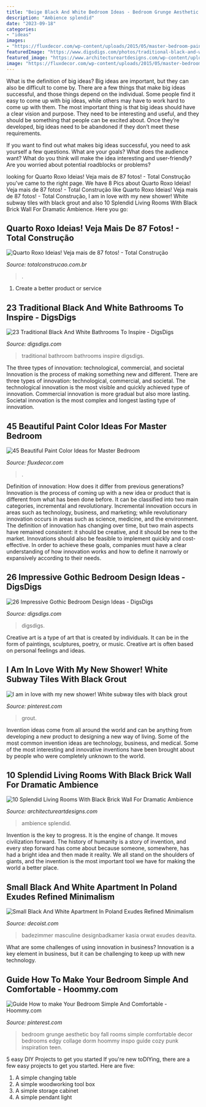 ```yaml
---
title: "Beige Black And White Bedroom Ideas - Bedroom Grunge Aesthetic Boy Fall Rooms Simple Comfortable Decor Bedrooms Edgy Collage Dorm Hoommy Inspo Guide Cozy Punk Inspiration Teen"
description: "Ambience splendid"
date: "2023-09-18"
categories:
- "ideas"
images:
- "https://fluxdecor.com/wp-content/uploads/2015/05/master-bedroom-painting/25-master-bedroom-painting-ideas.jpg"
featuredImage: "https://www.digsdigs.com/photos/traditional-black-and-white-bathroom-14.jpg"
featured_image: "https://www.architectureartdesigns.com/wp-content/uploads/2017/05/1-22-1024x580.jpg"
image: "https://fluxdecor.com/wp-content/uploads/2015/05/master-bedroom-painting/25-master-bedroom-painting-ideas.jpg"
---
```



What is the definition of big ideas?
Big ideas are important, but they can also be difficult to come by. There are a few things that make big ideas successful, and those things depend on the individual. Some people find it easy to come up with big ideas, while others may have to work hard to come up with them.
The most important thing is that big ideas should have a clear vision and purpose. They need to be interesting and useful, and they should be something that people can be excited about. Once they’re developed, big ideas need to be abandoned if they don’t meet these requirements.

If you want to find out what makes big ideas successful, you need to ask yourself a few questions. What are your goals? What does the audience want? What do you think will make the idea interesting and user-friendly? Are you worried about potential roadblocks or problems?

	

		
looking for Quarto Roxo Ideias! Veja mais de 87 fotos! - Total Construção you've came to the right page. We have 8 Pics about Quarto Roxo Ideias! Veja mais de 87 fotos! - Total Construção like Quarto Roxo Ideias! Veja mais de 87 fotos! - Total Construção, I am in love with my new shower! White subway tiles with black grout and also 10 Splendid Living Rooms With Black Brick Wall For Dramatic Ambience. Here you go:
		
    
## Quarto Roxo Ideias! Veja Mais De 87 Fotos! - Total Construção

<img loading=lazy src="http://www.totalconstrucao.com.br/wp-content/uploads/2018/03/quarto-roxo-ideias-18.jpg" onerror="this.onerror=null;this.src='https://tse4.mm.bing.net/th?id=OIP.Hvp69RPnueqp1WOhFDTO1QHaLW&amp;pid=15.1';" alt="Quarto Roxo Ideias! Veja mais de 87 fotos! - Total Construção">

_Source: totalconstrucao.com.br_

>. 

	

1. Create a better product or service 

    
## 23 Traditional Black And White Bathrooms To Inspire - DigsDigs

<img loading=lazy src="https://www.digsdigs.com/photos/traditional-black-and-white-bathroom-14.jpg" onerror="this.onerror=null;this.src='https://tse1.mm.bing.net/th?id=OIP.tiaWRomOvkyfngoNuxPM0AHaLH&amp;pid=15.1';" alt="23 Traditional Black And White Bathrooms To Inspire - DigsDigs">

_Source: digsdigs.com_

>traditional bathroom bathrooms inspire digsdigs. 

	

The three types of innovation: technological, commercial, and societal
Innovation is the process of making something new and different. There are three types of innovation: technological, commercial, and societal. The technological innovation is the most visible and quickly achieved type of innovation. Commercial innovation is more gradual but also more lasting. Societal innovation is the most complex and longest lasting type of innovation.

    
## 45 Beautiful Paint Color Ideas For Master Bedroom

<img loading=lazy src="https://fluxdecor.com/wp-content/uploads/2015/05/master-bedroom-painting/25-master-bedroom-painting-ideas.jpg" onerror="this.onerror=null;this.src='https://tse1.mm.bing.net/th?id=OIP.XOwadQMYjtFOTufYBzpgJQHaKo&amp;pid=15.1';" alt="45 Beautiful Paint Color Ideas for Master Bedroom">

_Source: fluxdecor.com_

>. 

	

Definition of innovation: How does it differ from previous generations?
Innovation is the process of coming up with a new idea or product that is different from what has been done before. It can be classified into two main categories, incremental and revolutionary. Incremental innovation occurs in areas such as technology, business, and marketing; while revolutionary innovation occurs in areas such as science, medicine, and the environment. 
The definition of innovation has changing over time, but two main aspects have remained consistent: it should be creative, and it should be new to the market. Innovations should also be feasible to implement quickly and cost-effective. In order to achieve these goals, companies must have a clear understanding of how innovation works and how to define it narrowly or expansively according to their needs.

    
## 26 Impressive Gothic Bedroom Design Ideas - DigsDigs

<img loading=lazy src="https://www.digsdigs.com/photos/impressive-gothic-bedroom-designs-20.jpg" onerror="this.onerror=null;this.src='https://tse3.mm.bing.net/th?id=OIP.-MZ_iE9aObg5PRc8JMPFFwHaLH&amp;pid=15.1';" alt="26 Impressive Gothic Bedroom Design Ideas - DigsDigs">

_Source: digsdigs.com_

>digsdigs. 

	

Creative art is a type of art that is created by individuals. It can be in the form of paintings, sculptures, poetry, or music. Creative art is often based on personal feelings and ideas.

    
## I Am In Love With My New Shower! White Subway Tiles With Black Grout

<img loading=lazy src="https://i.pinimg.com/736x/63/ea/69/63ea692466b1d9b9cd07de206c5ee562.jpg" onerror="this.onerror=null;this.src='https://tse2.mm.bing.net/th?id=OIP.DhDnT52kCWjFurFW8QFutgHaJ3&amp;pid=15.1';" alt="I am in love with my new shower! White subway tiles with black grout">

_Source: pinterest.com_

>grout. 

	

Invention ideas come from all around the world and can be anything from developing a new product to designing a new way of living. Some of the most common invention ideas are technology, business, and medical. Some of the most interesting and innovative inventions have been brought about by people who were completely unknown to the world.

    
## 10 Splendid Living Rooms With Black Brick Wall For Dramatic Ambience

<img loading=lazy src="https://www.architectureartdesigns.com/wp-content/uploads/2017/05/1-22-1024x580.jpg" onerror="this.onerror=null;this.src='https://tse4.mm.bing.net/th?id=OIP.BoB_a54ElQLN_fv_kHMYbgHaEM&amp;pid=15.1';" alt="10 Splendid Living Rooms With Black Brick Wall For Dramatic Ambience">

_Source: architectureartdesigns.com_

>ambience splendid. 

	

Invention is the key to progress. It is the engine of change. It moves civilization forward. The history of humanity is a story of invention, and every step forward has come about because someone, somewhere, has had a bright idea and then made it reality. We all stand on the shoulders of giants, and the invention is the most important tool we have for making the world a better place.

    
## Small Black And White Apartment In Poland Exudes Refined Minimalism

<img loading=lazy src="https://cdn.decoist.com/wp-content/uploads/2014/07/Smart-black-and-white-bathroom-with-sophisticated-minimalism.jpg" onerror="this.onerror=null;this.src='https://tse1.mm.bing.net/th?id=OIP.QRNrbHFt2_prNiU8X8BwuwHaLH&amp;pid=15.1';" alt="Small Black And White Apartment In Poland Exudes Refined Minimalism">

_Source: decoist.com_

>badezimmer masculine designbadkamer kasia orwat exudes deavita. 

	

What are some challenges of using innovation in business?
Innovation is a key element in business, but it can be challenging to keep up with new technology.

    
## Guide How To Make Your Bedroom Simple And Comfortable - Hoommy.com

<img loading=lazy src="https://i.pinimg.com/736x/1d/e4/b9/1de4b9fb9aa44488daf893591f23f0a5.jpg" onerror="this.onerror=null;this.src='https://tse1.mm.bing.net/th?id=OIP.HW43Uj7DVtqnmqnvlmYvhAHaJ3&amp;pid=15.1';" alt="Guide How to make Your Bedroom Simple And Comfortable - Hoommy.com">

_Source: pinterest.com_

>bedroom grunge aesthetic boy fall rooms simple comfortable decor bedrooms edgy collage dorm hoommy inspo guide cozy punk inspiration teen. 

	

5 easy DIY Projects to get you started
If you're new toDIYing, there are a few easy projects to get you started. Here are five: 
1. A simple changing table 
2. A simple woodworking tool box 
3. A simple storage cabinet 
4. A simple pendant light 

